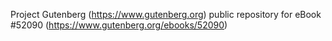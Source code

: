 Project Gutenberg (https://www.gutenberg.org) public repository for
eBook #52090 (https://www.gutenberg.org/ebooks/52090)
